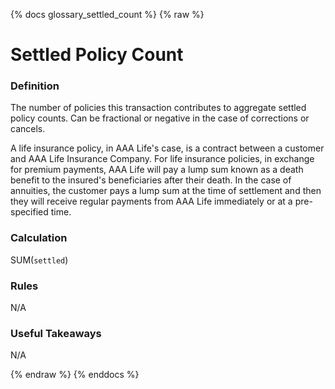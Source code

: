 {% docs glossary_settled_count %}
{% raw %}

<a name="settled_count"></a>
# Settled Policy Count

### Definition
The number of policies this transaction contributes to aggregate settled policy counts.
Can be fractional or negative in the case of corrections or cancels.

A life insurance policy, in AAA Life's case, is a contract between a customer and AAA Life 
Insurance Company. For life insurance policies, in exchange for premium payments, AAA Life will 
pay a lump sum known as a death benefit to the insured's beneficiaries after their death. In the
case of annuities, the customer pays a lump sum at the time of settlement and then they will 
receive regular payments from AAA Life immediately or at a pre-specified time.

### Calculation
SUM(`settled`)

### Rules
N/A

### Useful Takeaways
N/A

{% endraw %}
{% enddocs %}